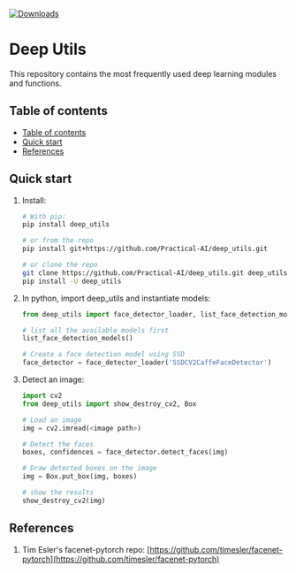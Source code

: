 [![Downloads](https://static.pepy.tech/badge/deep_utils)](https://pepy.tech/project/deep_utils)
# Deep Utils 

This repository contains the most frequently used deep learning modules and functions.


## Table of contents

* [Table of contents](#table-of-contents)
* [Quick start](#quick-start)
* [References](#references)

## Quick start

1. Install:
    
    ```bash
    # With pip:
    pip install deep_utils
    
    # or from the repo
    pip install git+https://github.com/Practical-AI/deep_utils.git
   
    # or clone the repo
    git clone https://github.com/Practical-AI/deep_utils.git deep_utils
    pip install -U deep_utils 
   ```
    
1. In python, import deep_utils and instantiate models:
    
    ```python
    from deep_utils import face_detector_loader, list_face_detection_models
    
   # list all the available models first 
   list_face_detection_models()
   
   # Create a face detection model using SSD
   face_detector = face_detector_loader('SSDCV2CaffeFaceDetector')
    
    
1. Detect an image:

    ```python
    import cv2
    from deep_utils import show_destroy_cv2, Box
    
    # Load an image
    img = cv2.imread(<image path>)

    # Detect the faces
    boxes, confidences = face_detector.detect_faces(img)
    
    # Draw detected boxes on the image 
    img = Box.put_box(img, boxes)
    
    # show the results
    show_destroy_cv2(img) 
    ```
## References

1. Tim Esler's facenet-pytorch repo: [https://github.com/timesler/facenet-pytorch](https://github.com/timesler/facenet-pytorch)
